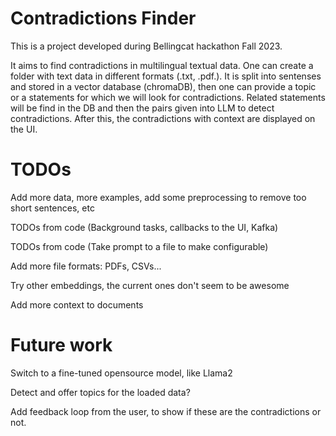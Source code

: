 # Contradictions Finder

This is a project developed during Bellingcat hackathon Fall 2023. 

It aims to find contradictions in multilingual textual data. One can create a folder with text data in different formats (.txt, .pdf.). It is split into sentenses and stored in a vector database (chromaDB), then one can provide a topic or a statements for which we will look for contradictions. Related statements will be find in the DB and then the pairs given into LLM to detect contradictions. After this, the contradictions with context are displayed on the UI.


# TODOs

Add more data, more examples, add some preprocessing to remove too short sentences, etc

TODOs from code (Background tasks, callbacks to the UI, Kafka)

TODOs from code (Take prompt to a file to make configurable)

Add more file formats: PDFs, CSVs...

Try other embeddings, the current ones don't seem to be awesome

Add more context to documents


# Future work

Switch to a fine-tuned opensource model, like Llama2

Detect and offer topics for the loaded data?

Add feedback loop from the user, to show if these are the contradictions or not.